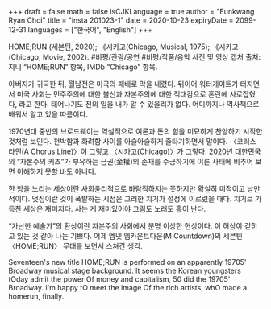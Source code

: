 +++
draft = false
math = false
isCJKLanguage = true
author = "Eunkwang Ryan Choi"
title = "insta 201023-1"
date = 2020-10-23
expiryDate = 2099-12-31
languages = ["한국어", "English"]
+++

HOME;RUN (세븐틴, 2020); 《시카고(Chicago, MusicaI, 1975); 《시카고(Chicago, Movie, 2002). #비평/관람/공연 #비평/작품/음악 사진 및 영상 캡처 출처: 지니 “HOME;RUN” 항목, IMDb “Chicago” 항목. 

아버지가 귀국한 뒤, 월남전은 미국의 패배로 막을 내렸다. 뒤이어 워터게이트가 터지면서 미국 사회는 민주주의에 대한 불신과 자본주의에 대한 적대감으로 혼란에 사로잡혔다, 라고 한다. 태어나기도 전의 일을 내가 알 수 있을리가 없다. 어디까지나 역사책으로 배워서 알고 있을 따름이다.

1970년대 중반의 브로드웨이는 역설적으로 여론과 돈의 힘을 미묘하게 찬양하기 시작한 것처럼 보인다. 천박함과 화려함 사이를 아슬아슬하게 줄타기하면서 말이다. 〈코러스 라인(A Chorus Line)〉이 그렇고 〈시카고(Chicago)〉가 그렇다. 2020년 대한민국의 “자본주의 키즈”가 부유하는 금권(金權)의 존재를 수긍하기에 이른 사태에 비추어 보면 이해하지 못할 바도 아니다.

한 방을 노리는 세상이란 사회윤리적으로 바람직하지는 못하지만 확실히 미적이고 낭만적이다. 멋짐이란 것이 폭발하는 시점은 그러한 치기가 절정에 이르렀을 때다. 치기로 가득찬 세상은 재미지다. 사는 게 재미있어야 그림도 노래도 흥이 난다.

“가난한 예술가”의 환상이란 자본주의 사회에서 분명 이상한 현상이다. 이 허상이 걷히고 있는 것 같아 나는 기쁘다. 어제 엠넷 엠카운트다운(M Countdown)의 세븐틴 〈HOME;RUN〉 무대를 보면서 스쳐간 생각.

Seventeen's new title HOME;RUN is performed on an apparently 19705' Broadway musical stage background. lt seems the Korean youngsters tOday admit the power Of money and capitalism, 50 did the 19705' Broadway. l'm happy tO meet the image Of the rich artists, whO made a homerun, finally.
